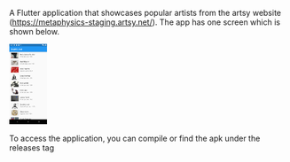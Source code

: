 A Flutter application that showcases popular artists from the artsy 
website (https://metaphysics-staging.artsy.net/). The app has one
screen which is shown below.

<img src="images/screenshot.png" alt="Home Screen" width="68" height="145"/>

To access the application, you can compile or find the apk under the
releases tag